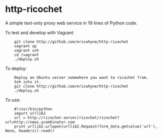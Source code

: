 http-ricochet
=============

A simple text-only proxy web service in 19 lines of Python code.

To test and develop with Vagrant:
```
    git clone http://github.com/ericwhyne/http-ricochet
    vagrant up
    vagrant ssh
    cd /vagrant
    ./deploy.sh
```
To deploy:
```
    Deploy an Ubuntu server somewhere you want to ricochet from.
    Ssh into it.
    git clone http://github.com/ericwhyne/http-ricochet
    ./deploy.sh
```
To use:
```
    #!/usr/bin/python
    import urllib2
    url = http://ricochet-server/ricochet/ricochet?url=http://news.ycombinator.com
    print urllib2.urlopen(urllib2.Request(form_data.getvalue('url'), None, headers)).read()
```

